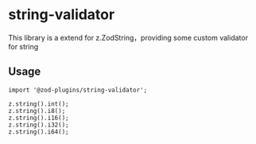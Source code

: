 # string-validator

This library is a extend for z.ZodString，providing some custom validator for string

## Usage

```
import '@zod-plugins/string-validator';

z.string().int();
z.string().i8();
z.string().i16();
z.string().i32();
z.string().i64();
```
